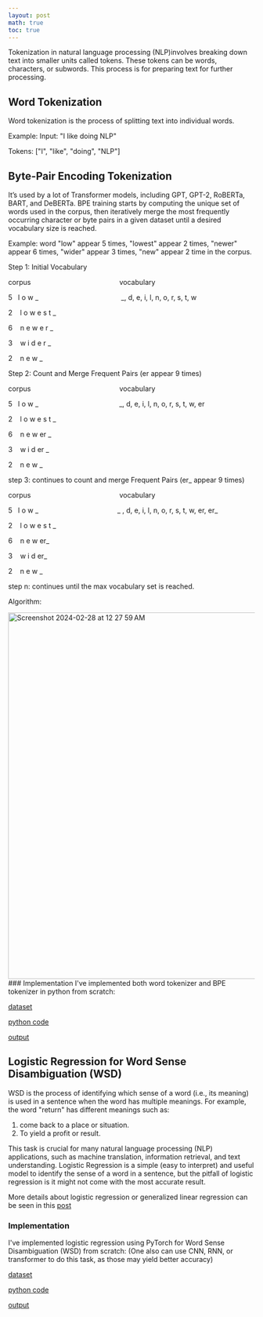 ```yaml
---
layout: post
math: true
toc: true
---
```

Tokenization in natural language processing (NLP)involves breaking down text into smaller units called tokens. These tokens can be words, characters, or subwords. This process is for preparing text for further processing.

## Word Tokenization
Word tokenization is the process of splitting text into individual words. 

Example: Input: "I like doing NLP" 

Tokens: ["I", "like", "doing", "NLP"]

## Byte-Pair Encoding Tokenization
It’s used by a lot of Transformer models, including GPT, GPT-2, RoBERTa, BART, and DeBERTa. BPE training starts by computing the unique set of words used in the corpus, then iteratively merge the most frequently occurring character or byte pairs in a given dataset until a desired vocabulary size is reached.

Example: word "low" appear 5 times, "lowest" appear 2 times, "newer" appear 6 times, "wider" appear 3 times, "new" appear 2 time in the corpus.

Step 1: Initial Vocabulary

corpus&nbsp;&nbsp;&nbsp;&nbsp;&nbsp;&nbsp;&nbsp;&nbsp;&nbsp;&nbsp;&nbsp;&nbsp;&nbsp;&nbsp;&nbsp;&nbsp;&nbsp;&nbsp;&nbsp;&nbsp;&nbsp;&nbsp;&nbsp;&nbsp;&nbsp;&nbsp;&nbsp;&nbsp;&nbsp;&nbsp;&nbsp;&nbsp;&nbsp;&nbsp;&nbsp;&nbsp;&nbsp;&nbsp;&nbsp;&nbsp;&nbsp;&nbsp;&nbsp;&nbsp;&nbsp;&nbsp;vocabulary

5&nbsp;&nbsp;&nbsp;l o w _ &nbsp;&nbsp;&nbsp;&nbsp;&nbsp;&nbsp;&nbsp;&nbsp;&nbsp;&nbsp;&nbsp;&nbsp;&nbsp;&nbsp;&nbsp;&nbsp;&nbsp;&nbsp;&nbsp;&nbsp;&nbsp;&nbsp;&nbsp;&nbsp;&nbsp;&nbsp;&nbsp;&nbsp;&nbsp;&nbsp;&nbsp;&nbsp;&nbsp;&nbsp;&nbsp;&nbsp;&nbsp;&nbsp;&nbsp;&nbsp;&nbsp; _, d, e, i, l, n, o, r, s, t, w

2&nbsp;&nbsp;&nbsp; l o w e s t _

6&nbsp;&nbsp;&nbsp; n e w e r _

3&nbsp;&nbsp;&nbsp; w i d e r _

2&nbsp;&nbsp;&nbsp; n e w _

Step 2: Count and Merge Frequent Pairs (er appear 9 times)

corpus&nbsp;&nbsp;&nbsp;&nbsp;&nbsp;&nbsp;&nbsp;&nbsp;&nbsp;&nbsp;&nbsp;&nbsp;&nbsp;&nbsp;&nbsp;&nbsp;&nbsp;&nbsp;&nbsp;&nbsp;&nbsp;&nbsp;&nbsp;&nbsp;&nbsp;&nbsp;&nbsp;&nbsp;&nbsp;&nbsp;&nbsp;&nbsp;&nbsp;&nbsp;&nbsp;&nbsp;&nbsp;&nbsp;&nbsp;&nbsp;&nbsp;&nbsp;&nbsp;&nbsp;&nbsp;&nbsp;vocabulary

5&nbsp;&nbsp;&nbsp;l o w _ &nbsp;&nbsp;&nbsp;&nbsp;&nbsp;&nbsp;&nbsp;&nbsp;&nbsp;&nbsp;&nbsp;&nbsp;&nbsp;&nbsp;&nbsp;&nbsp;&nbsp;&nbsp;&nbsp;&nbsp;&nbsp;&nbsp;&nbsp;&nbsp;&nbsp;&nbsp;&nbsp;&nbsp;&nbsp;&nbsp;&nbsp;&nbsp;&nbsp;&nbsp;&nbsp;&nbsp;&nbsp;&nbsp;&nbsp;&nbsp; _, d, e, i, l, n, o, r, s, t, w, er

2&nbsp;&nbsp;&nbsp; l o w e s t _

6&nbsp;&nbsp;&nbsp; n e w er _

3&nbsp;&nbsp;&nbsp; w i d er _

2&nbsp;&nbsp;&nbsp; n e w _

step 3: continues to count and merge Frequent Pairs (er_ appear 9 times) 

corpus&nbsp;&nbsp;&nbsp;&nbsp;&nbsp;&nbsp;&nbsp;&nbsp;&nbsp;&nbsp;&nbsp;&nbsp;&nbsp;&nbsp;&nbsp;&nbsp;&nbsp;&nbsp;&nbsp;&nbsp;&nbsp;&nbsp;&nbsp;&nbsp;&nbsp;&nbsp;&nbsp;&nbsp;&nbsp;&nbsp;&nbsp;&nbsp;&nbsp;&nbsp;&nbsp;&nbsp;&nbsp;&nbsp;&nbsp;&nbsp;&nbsp;&nbsp;&nbsp;&nbsp;&nbsp;&nbsp;vocabulary

5&nbsp;&nbsp;&nbsp;l o w _ &nbsp;&nbsp;&nbsp;&nbsp;&nbsp;&nbsp;&nbsp;&nbsp;&nbsp;&nbsp;&nbsp;&nbsp;&nbsp;&nbsp;&nbsp;&nbsp;&nbsp;&nbsp;&nbsp;&nbsp;&nbsp;&nbsp;&nbsp;&nbsp;&nbsp;&nbsp;&nbsp;&nbsp;&nbsp;&nbsp;&nbsp;&nbsp;&nbsp;&nbsp;&nbsp;&nbsp;&nbsp;&nbsp;&nbsp; _ , d, e, i, l, n, o, r, s, t, w, er, er_

2&nbsp;&nbsp;&nbsp; l o w e s t _

6&nbsp;&nbsp;&nbsp; n e w er_

3&nbsp;&nbsp;&nbsp; w i d er_

2&nbsp;&nbsp;&nbsp; n e w _

step n: continues until the max vocabulary set is reached.

Algorithm:

<img width="747" alt="Screenshot 2024-02-28 at 12 27 59 AM" src="https://github.com/zhiweilin27/zhiweilin27.github.io/assets/111717798/3dc6166e-d4fb-4cf7-bce4-0929b904b315">
### Implementation
I've implemented both word tokenizer and BPE tokenizer in python from scratch:

[dataset](https://github.com/zhiweilin27/NLP/blob/main/a1_tweets.txt)

[python code](https://github.com/zhiweilin27/NLP/blob/main/a1_p1_lin_112845768.py)

[output](https://github.com/zhiweilin27/NLP/blob/main/a1_p1_lin_112845768_OUTPUT.txt)


## Logistic Regression for Word Sense Disambiguation (WSD)
WSD is the process of identifying which sense of a word (i.e., its meaning) is used in a sentence when the word has multiple meanings.
For example, the word "return" has different meanings such as:
1. come back to a place or situation.
2. To yield a profit or result.

This task is crucial for many natural language processing (NLP) applications, such as machine translation, information retrieval, and text understanding. Logistic Regression is a simple (easy to interpret) and useful model to identify the sense of a word in a sentence, but the pitfall of logistic regression is it might not come with the most accurate result. 

More details about logistic regression or generalized linear regression can be seen in this [post](https://zhiweilin27.github.io/2023/10/22/Generalized-Linear-Regression.html#logistic-regression)

### Implementation
I've implemented logistic regression using PyTorch for Word Sense Disambiguation (WSD) from scratch:
(One also can use CNN, RNN, or transformer to do this task, as those may yield better accuracy)

[dataset](https://github.com/zhiweilin27/NLP/blob/main/a1_wsd_24_2_10.txt)

[python code](https://github.com/zhiweilin27/NLP/blob/main/a1_p2_lin_112845768.py)

[output](https://github.com/zhiweilin27/NLP/blob/main/a1_p2_lin_112845768_OUTPUT.txt)



